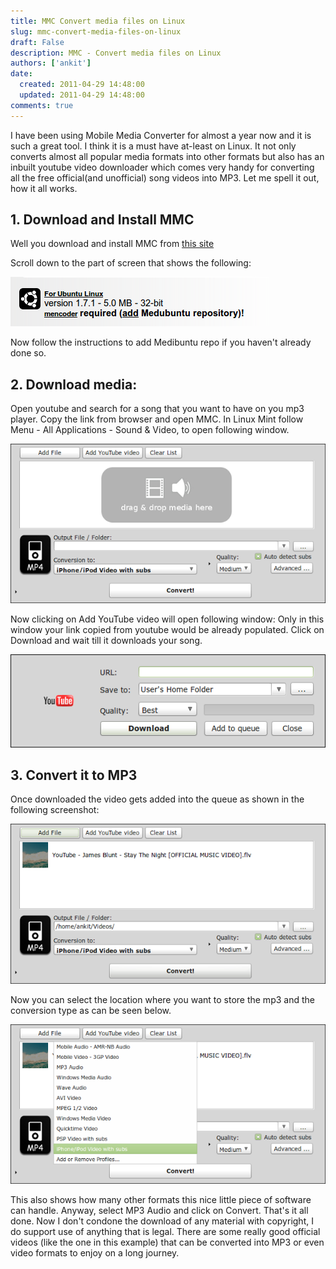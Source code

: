 ```yaml
---
title: MMC Convert media files on Linux
slug: mmc-convert-media-files-on-linux
draft: False
description: MMC - Convert media files on Linux
authors: ['ankit']
date: 
  created: 2011-04-29 14:48:00
  updated: 2011-04-29 14:48:00
comments: true
---
```


I have been using Mobile Media Converter for almost a year now and it is such a great tool. I think it is a must have at-least on Linux.
It not only converts almost all popular media formats into other formats but also has an inbuilt youtube video downloader which comes very handy for converting all the free official(and unofficial) song videos into MP3.
Let me spell it out, how it all works.

<!-- more -->

## 1. Download and Install MMC

Well you download and install MMC from [this site](http://www.miksoft.net/mobileMediaConverterDown.htm)

Scroll down to the part of screen that shows the following:

![Alt Text](../assets/images/2016/07/20110429_Fig_1.png)

Now follow the instructions to add Medibuntu repo if you haven't already done so.

## 2. Download media:

Open youtube and search for a song that you want to have on you mp3 player. Copy the link from browser and open MMC. In Linux Mint follow Menu - All Applications - Sound  &amp; Video, to open following window.

![Alt Text](../assets/images/2016/07/20110429_Fig_2.png)

Now clicking on Add YouTube video will open following window:
Only in this window your link copied from youtube would be already populated.
Click on Download and wait till it downloads your song.

![Alt Text](../assets/images/2016/07/20110429_Fig_3.png)

## 3. Convert it to MP3

Once downloaded the video gets added into the queue as shown in the following screenshot:

![Alt Text](../assets/images/2016/07/20110429_Fig_4.png)

Now you can select the location where you want to store the mp3 and the conversion type as can be seen below.

![Alt Text](../assets/images/2016/07/20110429_Fig_5.png)

This also shows how many other formats this nice little piece of software can handle.
Anyway, select MP3 Audio and click on Convert.
That's it all done.
Now I don't condone the download of any material with copyright, I do support use of anything that is legal.
There are some really good official videos (like the one in this example) that can be converted into MP3 or even video formats to enjoy on a long journey.
